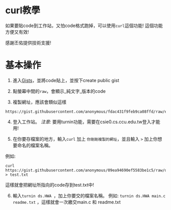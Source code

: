 # curl教學

如果要貼code到工作站，又怕code格式跑掉，可以使用`curl`這個功能! 這個功能方便又有效!

感謝丕佑提供技術支援!

# 基本操作

1. 進入[Gists](https://gist.github.com/ "Gists from github")，並將code貼上，並按下create public gist

2. 點螢幕中間的`raw`，會顯示_純文字_版本的code

3. 複製網址，應該會類似這樣

```
https://gist.githubusercontent.com/anonymous/fdac431f9feb9ca08ffd/raw/ede9847a104b4f36ac2b4c2e4a6f4572a8118326/test
```

4. 登入工作站。 _注意:_ 要用turnin功能，需要在csie0.cs.ccu.edu.tw登入才能用!

5. 在你要存檔案的地方，輸入`curl` 加上 `你剛剛複製的網址`，並且輸入 ` > ` 加上你想要命名的檔案名稱。

例如:

```
curl https://gist.githubusercontent.com/anonymous/09ea94690ef5583be1c5/raw/d59088b9c9c9b255c53dd8ab69b2bfa43922759a/test > test.txt
```

這樣就會把網址所指向的code存到test.txt中!

6. 輸入`turnin ds.HWA `，加上你要交的檔案名稱。 例如: `turnin ds.HWA main.c readme.txt` ，這樣就會一次繳交main.c 和 readme.txt
